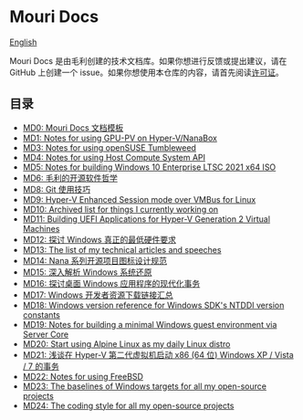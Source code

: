 ﻿# Mouri Docs

[English](ReadMe.md)

Mouri Docs 是由毛利创建的技术文档库。如果你想进行反馈或提出建议，请在 GitHub
上创建一个 issue。如果你想使用本仓库的内容，请首先阅读[许可证](License.md)。

## 目录

- [MD0: Mouri Docs 文档模板](docs/0/ReadMe.zh-CN.md)
- [MD1: Notes for using GPU-PV on Hyper-V/NanaBox](docs/1)
- [MD3: Notes for using openSUSE Tumbleweed](docs/3)
- [MD4: Notes for using Host Compute System API](docs/4)
- [MD5: Notes for building Windows 10 Enterprise LTSC 2021 x64 ISO](docs/5)
- [MD6: 毛利的开源软件哲学](docs/6/ReadMe.zh-CN.md)
- [MD8: Git 使用技巧](docs/8/ReadMe.zh-CN.md)
- [MD9: Hyper-V Enhanced Session mode over VMBus for Linux](docs/9)
- [MD10: Archived list for things I currently working on](docs/10)
- [MD11: Building UEFI Applications for Hyper-V Generation 2 Virtual Machines](docs/11)
- [MD12: 探讨 Windows 真正的最低硬件要求](docs/12/ReadMe.zh-CN.md)
- [MD13: The list of my technical articles and speeches](docs/13)
- [MD14: Nana 系列开源项目图标设计规范](docs/14/ReadMe.zh-CN.md)
- [MD15: 深入解析 Windows 系统还原](docs/15/ReadMe.zh-CN.md)
- [MD16: 探讨桌面 Windows 应用程序的现代化事务](docs/16/ReadMe.zh-CN.md)
- [MD17: Windows 开发者资源下载链接汇总](docs/17)
- [MD18: Windows version reference for Windows SDK's NTDDI version constants](docs/18)
- [MD19: Notes for building a minimal Windows guest environment via Server Core](docs/19)
- [MD20: Start using Alpine Linux as my daily Linux distro](docs/20)
- [MD21: 浅谈在 Hyper-V 第二代虚拟机启动 x86 (64 位) Windows XP / Vista / 7 的事务](docs/21/ReadMe.zh-CN.md)
- [MD22: Notes for using FreeBSD](docs/22)
- [MD23: The baselines of Windows targets for all my open-source projects](docs/23)
- [MD24: The coding style for all my open-source projects](docs/23)
